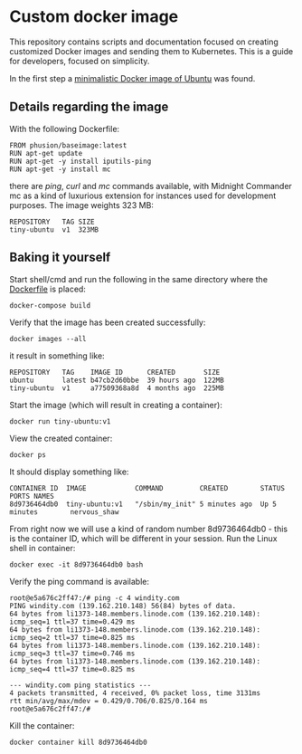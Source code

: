 # Custom docker image
This repository contains scripts and documentation focused on creating customized Docker images and sending them to Kubernetes. This is a guide for developers, focused on simplicity.

In the first step a [minimalistic Docker image of Ubuntu](http://phusion.github.io/baseimage-docker) was found.

## Details regarding the image

With the following Dockerfile:
```
FROM phusion/baseimage:latest
RUN apt-get update
RUN apt-get -y install iputils-ping
RUN apt-get -y install mc
```
there are *ping*, *curl* and *mc* commands available, with Midnight Commander mc as a kind of luxurious extension for instances used for development purposes. The image weights 323 MB:

```
REPOSITORY   TAG SIZE
tiny-ubuntu  v1  323MB
```

## Baking it yourself

Start shell/cmd and run the following in the same directory where the [Dockerfile](/Dockerfile) is placed:
```
docker-compose build
```

Verify that the image has been created successfully:
```
docker images --all
```
it result in something like:
```
REPOSITORY   TAG    IMAGE ID      CREATED       SIZE
ubuntu       latest b47cb2d60bbe  39 hours ago  122MB
tiny-ubuntu  v1     a77509368a8d  4 months ago  225MB
```

Start the image (which will result in creating a container):
```
docker run tiny-ubuntu:v1
```

View the created container:
```
docker ps
```

It should display something like:
```
CONTAINER ID  IMAGE            COMMAND         CREATED        STATUS        PORTS NAMES
8d9736464db0  tiny-ubuntu:v1   "/sbin/my_init" 5 minutes ago  Up 5 minutes        nervous_shaw
```
From right now we will use a kind of random number 8d9736464db0 - this is the container ID, which will be different in your session. Run the Linux shell in container:
```
docker exec -it 8d9736464db0 bash
```

Verify the ping command is available:
```
root@e5a676c2ff47:/# ping -c 4 windity.com
PING windity.com (139.162.210.148) 56(84) bytes of data.
64 bytes from li1373-148.members.linode.com (139.162.210.148): icmp_seq=1 ttl=37 time=0.429 ms
64 bytes from li1373-148.members.linode.com (139.162.210.148): icmp_seq=2 ttl=37 time=0.825 ms
64 bytes from li1373-148.members.linode.com (139.162.210.148): icmp_seq=3 ttl=37 time=0.746 ms
64 bytes from li1373-148.members.linode.com (139.162.210.148): icmp_seq=4 ttl=37 time=0.825 ms

--- windity.com ping statistics ---
4 packets transmitted, 4 received, 0% packet loss, time 3131ms
rtt min/avg/max/mdev = 0.429/0.706/0.825/0.164 ms
root@e5a676c2ff47:/#
```

Kill the container:
```
docker container kill 8d9736464db0
```